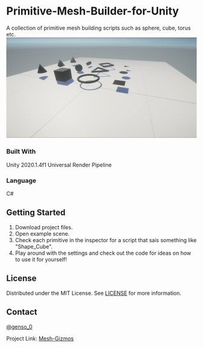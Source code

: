 # Primitive-Mesh-Builder-for-Unity
A collection of primitive mesh building scripts such as sphere, cube, torus etc.
![alt text](https://github.com/Genso-0/Primitive-Mesh-Builder-for-Unity/blob/master/Assets/PrimitiveMeshBuilder/Info/PrimitivesExampleScene.PNG)

### Built With
Unity 2020.1.4f1 
Universal Render Pipeline

### Language
C#

<!-- GETTING STARTED -->
## Getting Started
1) Download project files.
2) Open example scene.
3) Check each primitive in the inspector for a script that sais something like "Shape_Cube".
4) Play around with the settings and check out the code for ideas on how to use it for yourself!
<!-- LICENSE -->

## License

Distributed under the MIT License. See [LICENSE](https://github.com/Genso-0/Primitive-Mesh-Builder-for-Unity/blob/master/LICENSE) for more information.

<!-- CONTACT -->
## Contact

[@genso_0](https://twitter.com/genso_0)

Project Link: [Mesh-Gizmos](https://github.com/Genso-0/Primitive-Mesh-Builder-for-Unity)
